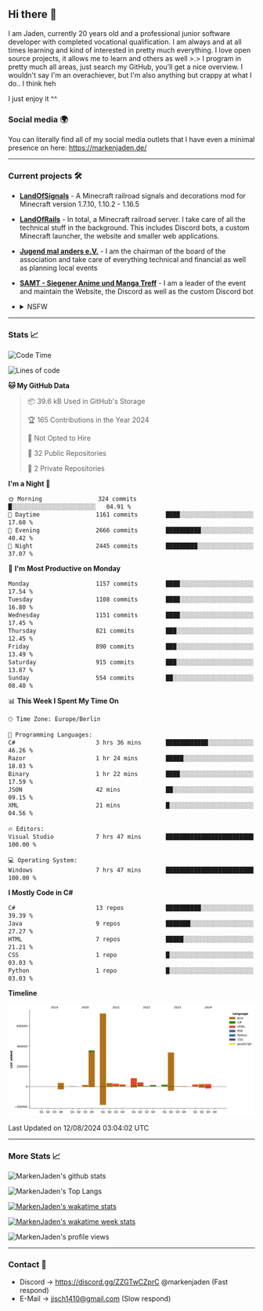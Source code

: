 ## Hi there 👋
I am Jaden, currently 20 years old and a professional junior software developer with completed vocational qualification. I am always and at all times learning and kind of interested in pretty much everything. I love open source projects, it allows me to learn and others as well >.>
I program in pretty much all areas, just search my GitHub, you'll get a nice overview.
I wouldn't say I'm an overachiever, but I'm also anything but crappy at what I do.. I think heh

I just enjoy it ^^

### Social media 🌍

You can literally find all of my social media outlets that I have even a minimal presence on here: https://markenjaden.de/

---

### Current projects 🛠

* [**LandOfSignals**](https://github.com/LandOfRails/LandOfSignals) - A Minecraft railroad signals and decorations mod for Minecraft version 1.7.10, 1.10.2 - 1.16.5
* [**LandOfRails**](https://github.com/LandOfRails) - In total, a Minecraft railroad server. I take care of all the technical stuff in the background. This includes Discord bots, a custom Minecraft launcher, the website and smaller web applications.
* [**Jugend mal anders e.V.**](https://jugendmalanders.de/) - I am the chairman of the board of the association and take care of everything technical and financial as well as planning local events
* [**SAMT - Siegener Anime und Manga Treff**](https://github.com/Siegener-Anime-und-Manga-Treff-SAMT) - I am a leader of the event and maintain the Website, the Discord as well as the custom Discord bot
* <details> 
  <summary>NSFW</summary>
  
  [**Nekos**](https://github.com/MarkenJaden/Nekos) - Website providing you with random lewd neko pics
  
</details>

---

### Stats 📈

<!--START_SECTION:waka-->
![Code Time](http://img.shields.io/badge/Code%20Time-1%2C256%20hrs%2053%20mins-blue)

![Lines of code](https://img.shields.io/badge/From%20Hello%20World%20I%27ve%20Written-1.8%20million%20lines%20of%20code-blue)

**🐱 My GitHub Data** 

> 📦 39.6 kB Used in GitHub's Storage 
 > 
> 🏆 165 Contributions in the Year 2024
 > 
> 🚫 Not Opted to Hire
 > 
> 📜 32 Public Repositories 
 > 
> 🔑 2 Private Repositories 
 > 
**I'm a Night 🦉** 

```text
🌞 Morning                324 commits         █░░░░░░░░░░░░░░░░░░░░░░░░   04.91 % 
🌆 Daytime                1161 commits        ████░░░░░░░░░░░░░░░░░░░░░   17.60 % 
🌃 Evening                2666 commits        ██████████░░░░░░░░░░░░░░░   40.42 % 
🌙 Night                  2445 commits        █████████░░░░░░░░░░░░░░░░   37.07 % 
```
📅 **I'm Most Productive on Monday** 

```text
Monday                   1157 commits        ████░░░░░░░░░░░░░░░░░░░░░   17.54 % 
Tuesday                  1108 commits        ████░░░░░░░░░░░░░░░░░░░░░   16.80 % 
Wednesday                1151 commits        ████░░░░░░░░░░░░░░░░░░░░░   17.45 % 
Thursday                 821 commits         ███░░░░░░░░░░░░░░░░░░░░░░   12.45 % 
Friday                   890 commits         ███░░░░░░░░░░░░░░░░░░░░░░   13.49 % 
Saturday                 915 commits         ███░░░░░░░░░░░░░░░░░░░░░░   13.87 % 
Sunday                   554 commits         ██░░░░░░░░░░░░░░░░░░░░░░░   08.40 % 
```


📊 **This Week I Spent My Time On** 

```text
🕑︎ Time Zone: Europe/Berlin

💬 Programming Languages: 
C#                       3 hrs 36 mins       ████████████░░░░░░░░░░░░░   46.26 % 
Razor                    1 hr 24 mins        █████░░░░░░░░░░░░░░░░░░░░   18.03 % 
Binary                   1 hr 22 mins        ████░░░░░░░░░░░░░░░░░░░░░   17.59 % 
JSON                     42 mins             ██░░░░░░░░░░░░░░░░░░░░░░░   09.15 % 
XML                      21 mins             █░░░░░░░░░░░░░░░░░░░░░░░░   04.56 % 

🔥 Editors: 
Visual Studio            7 hrs 47 mins       █████████████████████████   100.00 % 

💻 Operating System: 
Windows                  7 hrs 47 mins       █████████████████████████   100.00 % 
```

**I Mostly Code in C#** 

```text
C#                       13 repos            ██████████░░░░░░░░░░░░░░░   39.39 % 
Java                     9 repos             ███████░░░░░░░░░░░░░░░░░░   27.27 % 
HTML                     7 repos             █████░░░░░░░░░░░░░░░░░░░░   21.21 % 
CSS                      1 repo              █░░░░░░░░░░░░░░░░░░░░░░░░   03.03 % 
Python                   1 repo              █░░░░░░░░░░░░░░░░░░░░░░░░   03.03 % 
```



**Timeline**

![Lines of Code chart](https://raw.githubusercontent.com/MarkenJaden/MarkenJaden/main/assets/bar_graph.png)


 Last Updated on 12/08/2024 03:04:02 UTC
<!--END_SECTION:waka-->

---

### More Stats 📈

![MarkenJaden's github stats](https://github-readme-stats.vercel.app/api?username=MarkenJaden&count_private=true&show_icons=true&theme=radical)

![MarkenJaden's Top Langs](https://github-readme-stats.vercel.app/api/top-langs/?username=MarkenJaden&theme=radical)

[![MarkenJaden's wakatime stats](https://github-readme-stats.vercel.app/api/wakatime?username=MarkenJaden&theme=radical)](https://wakatime.com/@17f322c9-222a-48b4-9e15-983c41f7aed4)

[![MarkenJaden's wakatime week stats](https://wakatime.com/badge/user/17f322c9-222a-48b4-9e15-983c41f7aed4.svg)](https://wakatime.com/@17f322c9-222a-48b4-9e15-983c41f7aed4)

<!--[![MarkenJaden's Codewars stats](https://www.codewars.com/users/MarkenJaden/badges/large)](https://www.codewars.com/users/MarkenJaden)-->

![MarkenJaden's profile views](https://komarev.com/ghpvc/?username=MarkenJaden)

---

### Contact 💌

* Discord -> https://discord.gg/ZZGTwCZprC @markenjaden (Fast respond)
* E-Mail -> jjsch1410@gmail.com (Slow respond)



<!--
**MarkenJaden/MarkenJaden** is a ✨ _special_ ✨ repository because its `README.md` (this file) appears on your GitHub profile.

Here are some ideas to get you started:

- 🔭 I’m currently working on ...
- 🌱 I’m currently learning ...
- 👯 I’m looking to collaborate on ...
- 🤔 I’m looking for help with ...
- 💬 Ask me about ...
- 📫 How to reach me: ...
- 😄 Pronouns: ...
- ⚡ Fun fact: ...
-->
